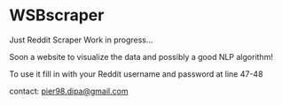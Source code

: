 # WSBscraper
Just Reddit Scraper
Work in progress...

Soon a website to visualize the data and possibly a good NLP algorithm!

To use it fill in with your Reddit username and password at line 47-48

contact: pier98.dipa@gmail.com
